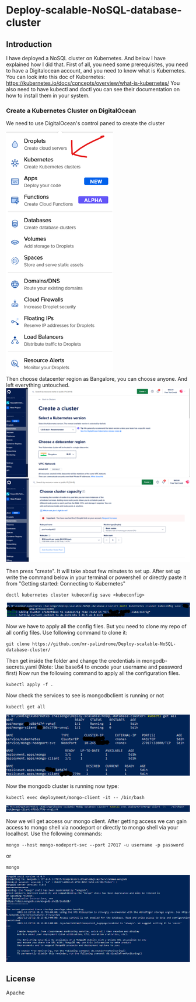 # Deploy-scalable-NoSQL-database-cluster
## Introduction
I have deployed a NoSQL cluster on Kubernetes. And below I have explained how I did that. First of all, you need some prerequisites, you need to have a Digitalocean account, and you need to know what is Kubernetes. You can look into this doc of Kubernetes: https://kubernetes.io/docs/concepts/overview/what-is-kubernetes/
You also need to have kubectl and doctl you can see their documentation on how to install them in your system.
### Create a Kubernetes Cluster on DigitalOcean

We need to use  DigitalOcean's control paned to create the cluster

<img src="pictures/1.png"> 
<br>
Then choose datacenter region as Bangalore, you can choose anyone. And left everything untouched.
<br>
<img src="pictures/2.png"> 
<img src="pictures/3.png"> 

Then press "create". It will take about few minutes to set up.
After set up write the command below in your terminal or powershell or directly paste it from "Getting started: Connecting to Kubernetes"
```
doctl kubernetes cluster kubeconfig save <kubeconfig>
```
<img src="pictures/4.png"> 

Now we have to apply all the config files.
But you need to clone my repo of all config files. Use following command to clone it:
```
git clone https://github.com/mr-palindrome/Deploy-scalable-NoSQL-database-cluster/
```
Then get inside the folder and change the credentials in mongodb-secrets.yaml (Note: Use base64 to encode your username and password first)
Now run the following command to apply all the configuration files.
```
kubectl apply -f .
```
Now  check the services to see is mongodbclient is running or not
```
kubectl get all
```
<img src="pictures/5.png"> 

Now the mongodb cluster is running
now type:
```
kubectl exec deployment/mongo-client -it -- /bin/bash
```
<img src="pictures/6.png"> 

Now we will get access our mongo client.
After getting access we can gain access to mongo shell via noodeport or directly to mongo shell via your localhost.
Use the following commands:
```
mongo --host mongo-nodeport-svc --port 27017 -u username -p password
```
or
```
mongo
```
<img src="pictures/7.png"> 

## License
Apache 
